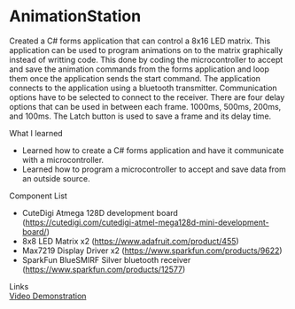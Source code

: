 # AnimationStation
Created a C# forms application that can control a 8x16 LED matrix. This application can be used to program animations on to the matrix graphically instead of writting code. This done by coding the microcontroller to accept and save the animation commands from the forms application and loop them once the application sends the start command. The application connects to the application using a bluetooth transmitter. Communication options have to be selected to connect to the receiver. There are four delay options that can be used in between each frame. 1000ms, 500ms, 200ms, and 100ms. The Latch button is used to save a frame and its delay time. 

What I learned
* Learned how to create a C# forms application and have it communicate with a microcontroller.
* Learned how to program a microcontroller to accept and save data from an outside source.

Component List
* CuteDigi Atmega 128D development board (https://cutedigi.com/cutedigi-atmel-mega128d-mini-development-board/)
* 8x8 LED Matrix x2 (https://www.adafruit.com/product/455)
* Max7219 Display Driver x2 (https://www.sparkfun.com/products/9622)
* SparkFun BlueSMIRF Silver bluetooth  receiver (https://www.sparkfun.com/products/12577)

Links  
[Video Demonstration](https://drive.google.com/file/d/1ZZovOZLmHou-Uql_OFQhJ2q_ImjNxoaI/view?usp=sharing "Animation Station")
